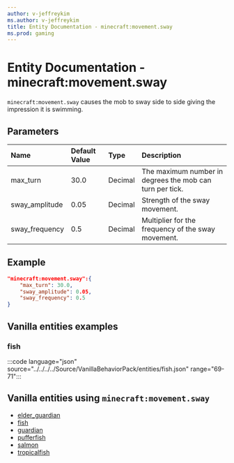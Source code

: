 ```yaml
---
author: v-jeffreykim
ms.author: v-jeffreykim
title: Entity Documentation - minecraft:movement.sway
ms.prod: gaming
---
```


# Entity Documentation - minecraft:movement.sway

`minecraft:movement.sway` causes the mob to sway side to side giving the impression it is swimming.

## Parameters

|Name |Default Value  |Type  |Description  |
|:----------|:----------|:----------|:----------|
| max_turn| 30.0| Decimal| The maximum number in degrees the mob can turn per tick. |
| sway_amplitude| 0.05| Decimal| Strength of the sway movement. |
| sway_frequency| 0.5 | Decimal| Multiplier for the frequency of the sway movement. |

## Example

```json
"minecraft:movement.sway":{
    "max_turn": 30.0,
    "sway_amplitude": 0.05,
    "sway_frequency": 0.5
}
```

## Vanilla entities examples

### fish

:::code language="json" source="../../../../Source/VanillaBehaviorPack/entities/fish.json" range="69-71":::

## Vanilla entities using `minecraft:movement.sway`

- [elder_guardian](../../../../Source/VanillaBehaviorPack_Snippets/entities/elder_guardian.md)
- [fish](../../../../Source/VanillaBehaviorPack_Snippets/entities/fish.md)
- [guardian](../../../../Source/VanillaBehaviorPack_Snippets/entities/guardian.md)
- [pufferfish](../../../../Source/VanillaBehaviorPack_Snippets/entities/pufferfish.md)
- [salmon](../../../../Source/VanillaBehaviorPack_Snippets/entities/salmon.md)
- [tropicalfish](../../../../Source/VanillaBehaviorPack_Snippets/entities/tropicalfish.md)